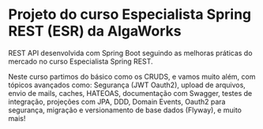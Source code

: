 # Projeto do curso Especialista Spring REST (ESR) da AlgaWorks

REST API desenvolvida com Spring Boot seguindo as melhoras práticas do mercado no curso Especialista Spring REST.

Neste curso partimos do básico como os CRUDS, e vamos muito além, com tópicos avançados como: 
Segurança (JWT Oauth2), upload de arquivos, envio de mails, caches, HATEOAS, documentação com Swagger, testes de integração, projeções com JPA, DDD, Domain Events, Oauth2 para segurança, migração e versionamento de base dados (Flyway), e muito mais!

